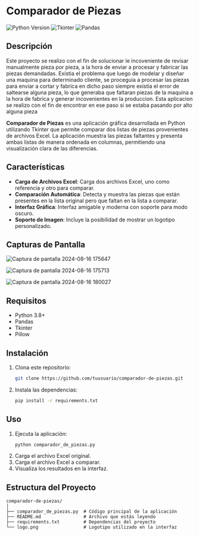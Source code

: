 # Comparador de Piezas

![Python Version](https://img.shields.io/badge/Python-3.8%2B-blue)
![Tkinter](https://img.shields.io/badge/Tkinter-GUI-yellowgreen)
![Pandas](https://img.shields.io/badge/Pandas-Data%20Analysis-orange)

## Descripción
Este proyecto se realizo con el fin de solucionar le incoveniente de revisar manualmente pieza por pieza, a la hora de enviar a procesar y fabricar las piezas demandadas. Existia el problema que luego de modelar
y diseñar una maquina para determinado cliente, se proceguia a procesar las piezas para enviar a cortar y fabrica en dicho paso siempre existia el error de saltearse alguna pieza, lo que generaba que faltaran piezas de la
maquina a la hora de fabrica y generar incovenientes en la produccion. Esta aplicacion se realizo con el fin de encontrar en ese paso si se estaba pasando por alto alguna pieza

**Comparador de Piezas** es una aplicación gráfica desarrollada en Python utilizando Tkinter que permite comparar dos listas de piezas provenientes de archivos Excel. 
La aplicación muestra las piezas faltantes y presenta ambas listas de manera ordenada en columnas, permitiendo una visualización clara de las diferencias.

## Características

- **Carga de Archivos Excel**: Carga dos archivos Excel, uno como referencia y otro para comparar.
- **Comparación Automática**: Detecta y muestra las piezas que están presentes en la lista original pero que faltan en la lista a comparar.
- **Interfaz Gráfica**: Interfaz amigable y moderna con soporte para modo oscuro.
- **Soporte de Imagen**: Incluye la posibilidad de mostrar un logotipo personalizado.

## Capturas de Pantalla

![Captura de pantalla 2024-08-16 175647](https://github.com/user-attachments/assets/7e6c83bb-c545-49ae-afa8-6e97342e0323)

![Captura de pantalla 2024-08-16 175713](https://github.com/user-attachments/assets/372b4bc4-72bd-4685-979a-7e77e011a4f6)

![Captura de pantalla 2024-08-16 180027](https://github.com/user-attachments/assets/9271cd5b-9ecb-483b-9e4b-09230d91ba54)


## Requisitos

- Python 3.8+
- Pandas
- Tkinter
- Pillow

## Instalación

1. Clona este repositorio:
    ```bash
    git clone https://github.com/tuusuario/comparador-de-piezas.git
    ```
2. Instala las dependencias:
    ```bash
    pip install -r requirements.txt
    ```

## Uso

1. Ejecuta la aplicación:
    ```bash
    python comparador_de_piezas.py
    ```
2. Carga el archivo Excel original.
3. Carga el archivo Excel a comparar.
4. Visualiza los resultados en la interfaz.

## Estructura del Proyecto

```plaintext
comparador-de-piezas/
│
├── comparador_de_piezas.py  # Código principal de la aplicación
├── README.md                # Archivo que estás leyendo
├── requirements.txt         # Dependencias del proyecto
└── logo.png                 # Logotipo utilizado en la interfaz
